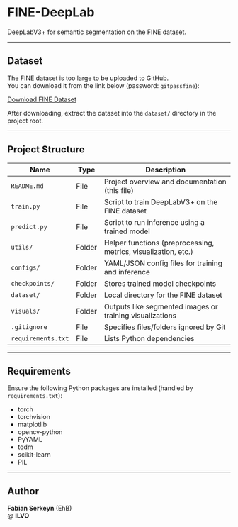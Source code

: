 # FINE-DeepLab

DeepLabV3+ for semantic segmentation on the FINE dataset.

---

## Dataset

The FINE dataset is too large to be uploaded to GitHub.  
You can download it from the link below (password: `gitpassfine`):

[Download FINE Dataset](https://ehb-my.sharepoint.com/:f:/g/personal/fabian_serkeyn_student_ehb_be/EiCFpynSZVNLk_RG9hTfAp4BnJBoeQBa95bUoNysPgkQYA?e=idSXo3)

After downloading, extract the dataset into the `dataset/` directory in the project root.

---

## Project Structure

| Name               | Type    | Description                                                              |
|--------------------|---------|--------------------------------------------------------------------------|
| `README.md`        | File    | Project overview and documentation (this file)                           |
| `train.py`         | File    | Script to train DeepLabV3+ on the FINE dataset                           |
| `predict.py`       | File    | Script to run inference using a trained model                            |
| `utils/`           | Folder  | Helper functions (preprocessing, metrics, visualization, etc.)           |
| `configs/`         | Folder  | YAML/JSON config files for training and inference                        |
| `checkpoints/`     | Folder  | Stores trained model checkpoints                                         |
| `dataset/`         | Folder  | Local directory for the FINE dataset                                     |
| `visuals/`         | Folder  | Outputs like segmented images or training visualizations                 |
| `.gitignore`       | File    | Specifies files/folders ignored by Git                                   |
| `requirements.txt` | File    | Lists Python dependencies                                                |

---

## Requirements

Ensure the following Python packages are installed (handled by `requirements.txt`):

- torch
- torchvision
- matplotlib
- opencv-python
- PyYAML
- tqdm
- scikit-learn
- PIL

---

## Author

**Fabian Serkeyn** (EhB)  
@ **ILVO**

